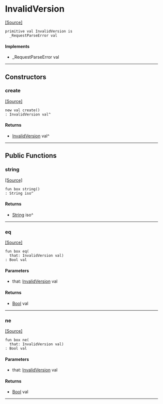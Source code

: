 # InvalidVersion
<span class="source-link">[[Source]](src/server/request_parser.md#L13)</span>
```pony
primitive val InvalidVersion is
  _RequestParseError val
```

#### Implements

* _RequestParseError val

---

## Constructors

### create
<span class="source-link">[[Source]](src/server/request_parser.md#L13)</span>


```pony
new val create()
: InvalidVersion val^
```

#### Returns

* [InvalidVersion](server-InvalidVersion.md) val^

---

## Public Functions

### string
<span class="source-link">[[Source]](src/server/request_parser.md#L14)</span>


```pony
fun box string()
: String iso^
```

#### Returns

* [String](builtin-String.md) iso^

---

### eq
<span class="source-link">[[Source]](src/server/request_parser.md#L14)</span>


```pony
fun box eq(
  that: InvalidVersion val)
: Bool val
```
#### Parameters

*   that: [InvalidVersion](server-InvalidVersion.md) val

#### Returns

* [Bool](builtin-Bool.md) val

---

### ne
<span class="source-link">[[Source]](src/server/request_parser.md#L14)</span>


```pony
fun box ne(
  that: InvalidVersion val)
: Bool val
```
#### Parameters

*   that: [InvalidVersion](server-InvalidVersion.md) val

#### Returns

* [Bool](builtin-Bool.md) val

---

